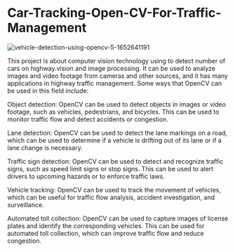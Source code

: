 # Car-Tracking-Open-CV-For-Traffic-Management
![vehicle-detection-using-opencv-5-1652641191](https://github.com/wahidpanda/Car-Tracking-Open-CV/assets/110899864/bebc7f1e-065a-44f7-93f8-5f05002113e7)

This project is about computer vision technology using to detect number of cars on highway.vision and image processing. It can be used to analyze images and video footage from cameras and other sources, and it has many applications in highway traffic management. Some ways that OpenCV can be used in this field include:

Object detection: OpenCV can be used to detect objects in images or video footage, such as vehicles, pedestrians, and bicycles. This can be used to monitor traffic flow and detect accidents or congestion.

Lane detection: OpenCV can be used to detect the lane markings on a road, which can be used to determine if a vehicle is drifting out of its lane or if a lane change is necessary.

Traffic sign detection: OpenCV can be used to detect and recognize traffic signs, such as speed limit signs or stop signs. This can be used to alert drivers to upcoming hazards or to enforce traffic laws.

Vehicle tracking: OpenCV can be used to track the movement of vehicles, which can be useful for traffic flow analysis, accident investigation, and surveillance.

Automated toll collection: OpenCV can be used to capture images of license plates and identify the corresponding vehicles. This can be used for automated toll collection, which can improve traffic flow and reduce congestion.
